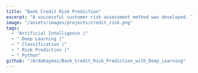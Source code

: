 ```yaml
---
title: "Bank Credit Risk Prediction"
excerpt: "A successful customer risk assessment method was developed. The customer dataset was enriched and prepared for model optimization by applying data cleaning, data structuring, and feature engineering. Using the processed dataset and a deep learning algorithm, a credit risk prediction model was trained, achieving a recall of 99.5% and an F1 score of 62.5%."
image: "/assets/images/projects/credit_risk.png"
tags: 
  - "Artificial Intelligence |"
  - " Deep Learning |"
  - " Classification |"
  - " Risk Prediction |"
  - " Python"
github: "/ArdaKaymaz/Bank_Credit_Risk_Prediction_with_Deep_Learning"
---
```

